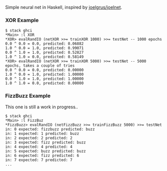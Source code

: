 Simple neural net in Haskell, inspired by [joelgrus/joelnet](https://github.com/joelgrus/joelnet).

### XOR Example
```
$ stack ghci
*Main> :l XOR
*XOR> evalRandIO (netXOR >>= trainXOR 1000) >>= testNet -- 1000 epochs
0.0 ^ 0.0 = 0.0, predicted: 0.06882
1.0 ^ 0.0 = 1.0, predicted: 0.99071
0.0 ^ 1.0 = 1.0, predicted: 0.52827
1.0 ^ 1.0 = 0.0, predicted: 0.58149
*XOR> evalRandIO (netXOR >>= trainXOR 5000) >>= testNet -- 5000 epochs, takes a couple of tries
0.0 ^ 0.0 = 0.0, predicted: 0.00000
1.0 ^ 0.0 = 1.0, predicted: 1.00000
0.0 ^ 1.0 = 1.0, predicted: 1.00000
1.0 ^ 1.0 = 0.0, predicted: 0.00000
```
### FizzBuzz Example
This one is still a work in progress..
```
$ stack ghci
*Main> :l FizzBuz
*FizzBuzz> evalRandIO (netFizzBuzz >>= trainFizzBuzz 5000) >>= testNet 
in: 0 expected: fizzbuzz predicted: buzz
in: 1 expected: 1 predicted: buzz
in: 2 expected: 2 predicted: 2
in: 3 expected: fizz predicted: buzz
in: 4 expected: 4 predicted: 4
in: 5 expected: buzz predicted: buzz
in: 6 expected: fizz predicted: 6
in: 7 expected: 7 predicted: 7
...
```
